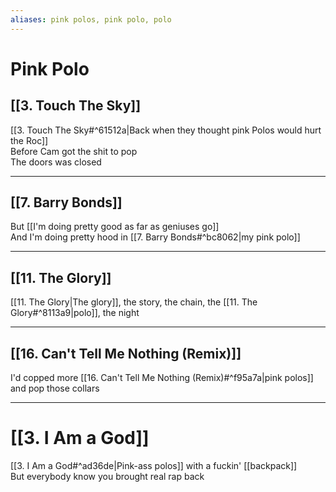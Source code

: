 ```yaml
---
aliases: pink polos, pink polo, polo
---
```


# Pink Polo

## [[3. Touch The Sky]]

[[3. Touch The Sky#^61512a|Back when they thought pink Polos would hurt the Roc]]  
Before Cam got the shit to pop  
The doors was closed

---

## [[7. Barry Bonds]]

But [[I'm doing pretty good as far as geniuses go]]  
And I'm doing pretty hood in [[7. Barry Bonds#^bc8062|my pink polo]]  

---

## [[11. The Glory]]

[[11. The Glory|The glory]], the story, the chain, the [[11. The Glory#^8113a9|polo]], the night  

---

## [[16. Can't Tell Me Nothing (Remix)]]

I'd copped more [[16. Can't Tell Me Nothing (Remix)#^f95a7a|pink polos]] and pop those collars  

---

# [[3. I Am a God]]

[[3. I Am a God#^ad36de|Pink-ass polos]] with a fuckin' [[backpack]]  
But everybody know you brought real rap back
